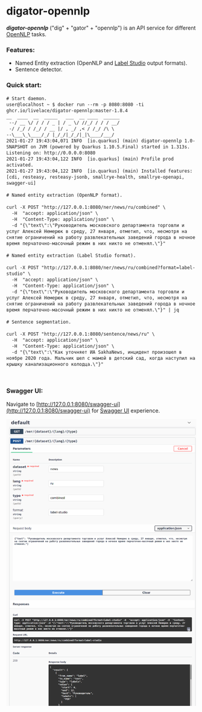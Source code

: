 # digator-opennlp

***digator-opennlp*** ("dig" + "gator" + "opennlp") is an API service for different [OpenNLP](https://opennlp.apache.org/) tasks. 

### Features:

* Named Entity extraction (OpenNLP and [Label Studio](https://github.com/heartexlabs/label-studio) output formats).
* Sentence detector.

### Quick start:

```shell
# Start daemon.
user@localhost ~ $ docker run --rm -p 8080:8080 -ti ghcr.io/livelace/digator-opennlp:master-1.8.4
__  ____  __  _____   ___  __ ____  ______ 
 --/ __ \/ / / / _ | / _ \/ //_/ / / / __/ 
 -/ /_/ / /_/ / __ |/ , _/ ,< / /_/ /\ \   
--\___\_\____/_/ |_/_/|_/_/|_|\____/___/   
2021-01-27 19:43:04,071 INFO  [io.quarkus] (main) digator-opennlp 1.0-SNAPSHOT on JVM (powered by Quarkus 1.10.5.Final) started in 1.313s. Listening on: http://0.0.0.0:8080
2021-01-27 19:43:04,122 INFO  [io.quarkus] (main) Profile prod activated. 
2021-01-27 19:43:04,122 INFO  [io.quarkus] (main) Installed features: [cdi, resteasy, resteasy-jsonb, smallrye-health, smallrye-openapi, swagger-ui]

# Named entity extraction (OpenNLP format).

curl -X POST "http://127.0.0.1:8080/ner/news/ru/combined" \
  -H  "accept: application/json" \
  -H  "Content-Type: application/json" \
  -d "{\"text\":\"Руководитель московского департамента торговли и услуг Алексей Немерюк в среду, 27 января, отметил, что, несмотря на снятие ограничений на работу развлекательных заведений города в ночное время перчаточно-масочный режим в них никто не отменял.\"}"
        
# Named entity extraction (Label Studio format).

curl -X POST "http://127.0.0.1:8080/ner/news/ru/combined?format=label-studio" \
  -H  "accept: application/json" \
  -H  "Content-Type: application/json" \
  -d "{\"text\":\"Руководитель московского департамента торговли и услуг Алексей Немерюк в среду, 27 января, отметил, что, несмотря на снятие ограничений на работу развлекательных заведений города в ночное время перчаточно-масочный режим в них никто не отменял.\"}" | jq  

# Sentence segmentation.

curl -X POST "http://127.0.0.1:8080/sentence/news/ru" \
  -H  "accept: application/json" \
  -H  "Content-Type: application/json" \
  -d "{\"text\":\"Как уточняет ИА SakhaNews, инцидент произошел в ноябре 2020 года. Мальчик шел с мамой в детский сад, когда наступил на крышку канализационного колодца.\"}"
```
<br>

### Swagger UI:

Navigate to [http://127.0.0.1:8080/swagger-ui](http://127.0.0.1:8080/swagger-ui) for [Swagger UI](https://swagger.io/tools/swagger-ui/) experience.

![swagger](assets/swagger.png)